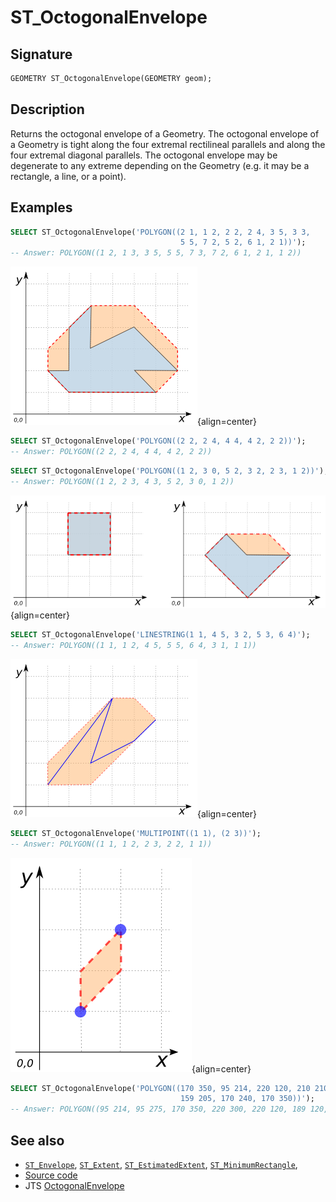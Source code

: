 # ST_OctogonalEnvelope

## Signature

```sql
GEOMETRY ST_OctogonalEnvelope(GEOMETRY geom);
```

## Description

Returns the octogonal envelope of a Geometry.
The octogonal envelope of a Geometry is tight along the four
extremal rectilineal parallels and along the four extremal diagonal parallels.
The octogonal envelope may be degenerate to any extreme depending on the
Geometry (e.g. it may be a rectangle, a line, or a point).

## Examples

```sql
SELECT ST_OctogonalEnvelope('POLYGON((2 1, 1 2, 2 2, 2 4, 3 5, 3 3,
                                      5 5, 7 2, 5 2, 6 1, 2 1))');
-- Answer: POLYGON((1 2, 1 3, 3 5, 5 5, 7 3, 7 2, 6 1, 2 1, 1 2))
```

![](./ST_OctogonalEnvelope_0.png){align=center}

```sql
SELECT ST_OctogonalEnvelope('POLYGON((2 2, 2 4, 4 4, 4 2, 2 2))');
-- Answer: POLYGON((2 2, 2 4, 4 4, 4 2, 2 2))
```

```sql
SELECT ST_OctogonalEnvelope('POLYGON((1 2, 3 0, 5 2, 3 2, 2 3, 1 2))');
-- Answer: POLYGON((1 2, 2 3, 4 3, 5 2, 3 0, 1 2))
```

![](./ST_OctogonalEnvelope_1.png){align=center}

```sql
SELECT ST_OctogonalEnvelope('LINESTRING(1 1, 4 5, 3 2, 5 3, 6 4)');
-- Answer: POLYGON((1 1, 1 2, 4 5, 5 5, 6 4, 3 1, 1 1))
```

![](./ST_OctogonalEnvelope_2.png){align=center}

```sql
SELECT ST_OctogonalEnvelope('MULTIPOINT((1 1), (2 3))');
-- Answer: POLYGON((1 1, 1 2, 2 3, 2 2, 1 1))
```

![](./ST_OctogonalEnvelope_3.png){align=center}

```sql
SELECT ST_OctogonalEnvelope('POLYGON((170 350, 95 214, 220 120, 210 210,
                                      159 205, 170 240, 170 350))');
-- Answer: POLYGON((95 214, 95 275, 170 350, 220 300, 220 120, 189 120, 95 214))                
```

## See also

* [`ST_Envelope`](../ST_Envelope),
  [`ST_Extent`](../ST_Extent),
  [`ST_EstimatedExtent`](../ST_EstimatedExtent),
  [`ST_MinimumRectangle`](../ST_MinimumRectangle),
* <a href="https://github.com/orbisgis/h2gis/blob/master/h2gis-functions/src/main/java/org/h2gis/functions/spatial/create/ST_OctogonalEnvelope.java" target="_blank">Source code</a>
* JTS [OctogonalEnvelope](http://tsusiatsoftware.net/jts/javadoc/com/vividsolutions/jts/geom/OctagonalEnvelope.html)

